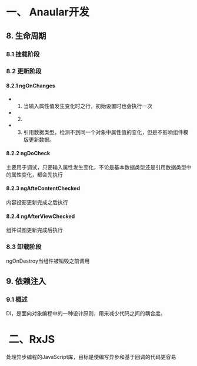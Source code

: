 # 一、 Anaular开发

## 8. 生命周期
### 8.1 挂载阶段
### 8.2 更新阶段
#### 8.2.1 ngOnChanges
- 1. 当输入属性值发生变化时之行，初始设置时也会执行一次
- 2.
- 3. 引用数据类型，检测不到同一个对象中属性值的变化，但是不影响组件模版更新数据。
#### 8.2.2 ngDoCheck
主要用于调试，只要输入属性发生变化，不论是基本数据类型还是引用数据类型中的属性变化，都会先执行
#### 8.2.3 ngAfteContentChecked
内容投影更新完成之后执行
#### 8.2.4 ngAfterViewChecked
组件试图更新完成后执行

### 8.3 卸载阶段
ngOnDestroy当组件被销毁之前调用

## 9. 依赖注入
### 9.1 概述
DI，是面向对象编程中的一种设计原则，用来减少代码之间的耦合度。



#  二、RxJS
处理异步编程的JavaScript库，目标是使编写异步和基于回调的代码更容易